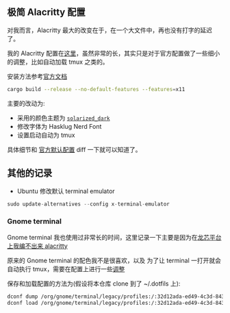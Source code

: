 ## 极简 Alacritty 配置

对我而言，Alacritty 最大的改变在于，在一个大文件中，再也没有打字的延迟了。

我的 Alacritty 配置在[这里](https://github.com/Martins3/My-Linux-Config/blob/master/scripts/alacritty.yml)，虽然非常的长，其实只是对于官方配置做了一些细小的调整，比如自动加载 tmux 之类的。

安装方法参考[官方文档](https://github.com/alacritty/alacritty/blob/master/INSTALL.md)
```sh
cargo build --release --no-default-features --features=x11
```

主要的改动为:
- 采用的颜色主题为 [`solarized_dark`](https://github.com/eendroroy/alacritty-theme/blob/master/themes/solarized_dark.yaml)
- 修改字体为 Hasklug Nerd Font
- 设置启动自动为 tmux

具体细节和 [官方默认配置](https://github.com/alacritty/alacritty/releases/download/v0.10.1/alacritty.yml) diff 一下就可以知道了。

## 其他的记录
- Ubuntu 修改默认 terminal emulator
```c
sudo update-alternatives --config x-terminal-emulator
```

### Gnome terminal
Gnome terminal 我也使用过非常长的时间，这里记录一下主要是因为在[龙芯平台上我编不出来 alacritty](https://martins3.github.io/loongarch/neovim.html)

原来的 Gnome terminal 的配色我不是很喜欢，以及
为了让 terminal 一打开就会自动执行 tmux，需要在配置上进行一些[调整](https://github.com/Martins3/My-Linux-Config/blob/master/scripts/gnome.dconf)

保存和加载配置的方法为(假设将本仓库 clone 到了 ~/.dotfils 上):
```sh
dconf dump /org/gnome/terminal/legacy/profiles:/:32d12ada-ed49-4c3d-8436-0f64853f7579/ > ~/.dotfiles/scripts/gnome.conf
dconf load /org/gnome/terminal/legacy/profiles:/:32d12ada-ed49-4c3d-8436-0f64853f7579/ < ~/.dotfiles/scripts/gnome.conf
```
